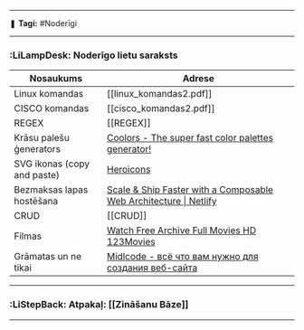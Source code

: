 ___

❚ **Tagi:** #Noderīgi

---
### :LiLampDesk: Noderīgo lietu saraksts

| Nosaukums                   | Adrese                                                                                                                                                       |
| --------------------------- | ------------------------------------------------------------------------------------------------------------------------------------------------------------ |
| Linux komandas              | [[linux_komandas2.pdf]]                                                                                                                                      |
| CISCO komandas              | [[cisco_komandas2.pdf]]                                                                                                                                      |
| REGEX                       | [[REGEX]]                                                                                                                                                    |
| Krāsu palešu ģenerators     | [Coolors - The super fast color palettes generator!](https://coolors.co/)                                                                                    |
| SVG ikonas (copy and paste) | [Heroicons](https://heroicons.com/)                                                                                                                          |
| Bezmaksas lapas hostēšana   | [Scale & Ship Faster with a Composable Web Architecture \| Netlify](https://www.netlify.com/?utm_source=scrimba&utm_medium=referral&utm_campaign=htmlandcss) |
| CRUD                        | [[CRUD]]                                                                                                                                                     |
| Filmas                      | [Watch Free Archive Full Movies HD 123Movies](https://123movies.soy/watch-movie/watch-archive-movies-free-123movies-62185.5458417)                           |
| Grāmatas un ne tikai        | [Midlcode - всё что вам нужно для создания веб-сайта](https://midlcode.com/)                                                                                 |

---
### :LiStepBack: Atpakaļ: [[Zināšanu Bāze]]

___